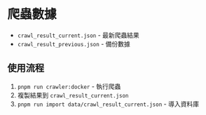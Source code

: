 # 爬蟲數據

- `crawl_result_current.json` - 最新爬蟲結果
- `crawl_result_previous.json` - 備份數據

## 使用流程

1. `pnpm run crawler:docker` - 執行爬蟲
2. 複製結果到 `crawl_result_current.json`
3. `pnpm run import data/crawl_result_current.json` - 導入資料庫 
